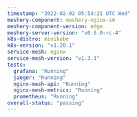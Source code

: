 ```yaml
---
timestamp: "2022-02-02 05:54:21 UTC Wed"
meshery-component: meshery-nginx-sm
meshery-component-version: edge
meshery-server-version: "v0.6.0-rc-4"
k8s-distro: minikube
k8s-version: "v1.20.1"
service-mesh: nginx
service-mesh-version: "v1.3.1"
tests:
  grafana: "Running"
  jaeger: "Running"
  nginx-mesh-api: "Running"
  nginx-mesh-metrics: "Running"
  prometheus: "Running"
overall-status: "passing"
---
```

